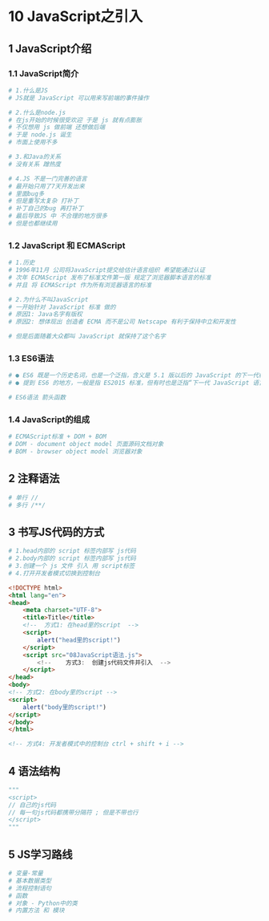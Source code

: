 # 10 JavaScript之引入

## 1 JavaScript介绍

### 1.1 JavaScript简介

```python
# 1.什么是JS
# JS就是 JavaScript 可以用来写前端的事件操作

# 2.什么是node.js
# 在js开始的时候很受欢迎 于是 js 就有点膨胀
# 不仅想用 js 做前端 还想做后端
# 于是 node.js 诞生
# 市面上使用不多

# 3.和Java的关系
# 没有关系 蹭热度

# 4.JS 不是一门完善的语言
# 最开始只用了7天开发出来
# 里面bug多
# 但是重写太复杂 打补丁
# 补丁自己的bug 再打补丁
# 最后导致JS 中 不合理的地方很多
# 但是也都继续用
```

### 1.2 JavaScript 和 ECMAScript

```python
# 1.历史
# 1996年11月 公司将JavaScript提交给估计语言组织 希望能通过认证
# 次年 ECMAScript 发布了标准文件第一版 规定了浏览器脚本语言的标准
# 并且 将 ECMAScript 作为所有浏览器语言的标准

# 2.为什么不叫JavaScript
# 一开始针对 JavaScript 标准 做的
# 原因1: Java名字有版权
# 原因2: 想体现出 创造者 ECMA 而不是公司 Netscape 有利于保持中立和开发性

# 但是后面随着大众都叫 JavaScript 就保持了这个名字
```

### 1.3 ES6语法

```python
# ● ES6 既是一个历史名词，也是一个泛指，含义是 5.1 版以后的 JavaScript 的下一代标准，涵盖了 ES2015、ES2016、ES2017 等等，而 ES2015 则是正式名称，特指该年发布的正式版本的语言标准。
# ● 提到 ES6 的地方，一般是指 ES2015 标准，但有时也是泛指“下一代 JavaScript 语言”。

# ES6语法 箭头函数
```

### 1.4 JavaScript的组成

```python
# ECMAScript标准 + DOM + BOM
# DOM - document object model 页面源码文档对象
# BOM - browser object model 浏览器对象
```



## 2 注释语法

```python
# 单行 //
# 多行 /**/
```



## 3 书写JS代码的方式

```python
# 1.head内部的 script 标签内部写 js代码
# 2.body内部的 script 标签内部写 js代码
# 3.创建一个 js 文件 引入 用 script标签
# 4.打开开发者模式切换到控制台
```

```html
<!DOCTYPE html>
<html lang="en">
<head>
    <meta charset="UTF-8">
    <title>Title</title>
    <!--  方式1: 在head里的script  -->
    <script>
        alert("head里的script!")
    </script>
    <script src="08JavaScript语法.js">
        <!--    方式3:  创建js代码文件并引入  -->
    </script>
</head>
<body>
<!-- 方式2: 在body里的script -->
<script>
    alert("body里的script!")
</script>
</body>
</html>

<!-- 方式4: 开发者模式中的控制台 ctrl + shift + i -->
```



## 4 语法结构

```python
"""
<script>
// 自己的js代码
// 每一句js代码都携带分隔符 ; 但是不带也行
</script>
"""
```



## 5 JS学习路线

```python
# 变量-常量
# 基本数据类型
# 流程控制语句
# 函数
# 对象 - Python中的类
# 内置方法 和 模块
```













